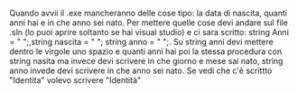 Quando avvii il .exe mancheranno delle cose tipo: la data di nascita, quanti anni hai e in che anno sei nato.
Per mettere quelle cose devi andare sul file .sln (lo puoi aprire soltanto se hai visual studio) e ci sara scritto: string Anni = " ";,string nascita = "  ";  string anno = " ";.
Su string anni devi mettere dentro le virgole uno spazio e quanti anni hai poi la stessa procedura con string nasita ma invece devi scrivere in che giorno e mese sai nato, string anno invede devi scrivere in che anno sei nato.
Se vedi che c'è scrittto "Identita" volevo scrivere "Identità"
